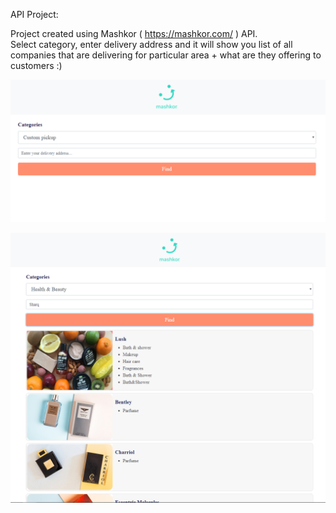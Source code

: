 API Project:

Project created using Mashkor ( https://mashkor.com/ ) API.   
Select category, enter delivery address and it will show you list of all companies that are delivering for particular area + what are they offering to customers :)

![Screenshot](Mashkor1.PNG)

![Screenshot](Mashkor.PNG)

